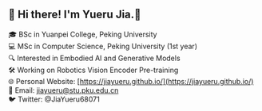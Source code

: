 ## 👋 Hi there! I'm Yueru Jia.👧

<!--
**jiayueru/jiayueru** is a ✨ _special_ ✨ repository because its `README.md` (this file) appears on your GitHub profile.

Here are some ideas to get you started:

- 🔭 I’m currently working on ...
- 🌱 I’m currently learning ...
- 👯 I’m looking to collaborate on ...
- 🤔 I’m looking for help with ...
- 💬 Ask me about ...
- 📫 How to reach me: ...
- 😄 Pronouns: ...
- ⚡ Fun fact: ...
-->

🎓 BSc in Yuanpei College, Peking University  
💻 MSc in Computer Science, Peking University (1st year)  
🔍 Interested in Embodied AI and Generative Models  
🛠️ Working on Robotics Vision Encoder Pre-training  
🌐 Personal Website: [https://jiayueru.github.io/](https://jiayueru.github.io/)  
📧 Email: jiayueru@stu.pku.edu.cn  
🐦 Twitter: @JiaYueru68071  

